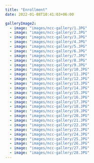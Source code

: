 ```yaml
---
title: "Enrollment"
date: 2022-01-08T10:41:03+06:00

galleryImage2:
  - image: "images/ncc-gallery/1.JPG"
  - image: "images/ncc-gallery/2.JPG"
  - image: "images/ncc-gallery/3.JPG"
  - image: "images/ncc-gallery/4.JPG"
  - image: "images/ncc-gallery/5.JPG"
  - image: "images/ncc-gallery/6.JPG"
  - image: "images/ncc-gallery/7.JPG"
  - image: "images/ncc-gallery/8.JPG"
  - image: "images/ncc-gallery/9.JPG"
  - image: "images/ncc-gallery/10.JPG"
  - image: "images/ncc-gallery/11.JPG"
  - image: "images/ncc-gallery/12.JPG"
  - image: "images/ncc-gallery/13.JPG"
  - image: "images/ncc-gallery/14.JPG"
  - image: "images/ncc-gallery/15.JPG"
  - image: "images/ncc-gallery/16.JPG"
  - image: "images/ncc-gallery/17.JPG"
  - image: "images/ncc-gallery/18.JPG"
  - image: "images/ncc-gallery/19.JPG"
  - image: "images/ncc-gallery/20.JPG"
  - image: "images/ncc-gallery/21.JPG"
  - image: "images/ncc-gallery/22.JPG"
  - image: "images/ncc-gallery/23.JPG"
  - image: "images/ncc-gallery/24.JPG"
  - image: "images/ncc-gallery/25.JPG"
  - image: "images/ncc-gallery/26.JPG"
  - image: "images/ncc-gallery/27.JPG"
  - image: "images/ncc-gallery/28.JPG"
---
```

